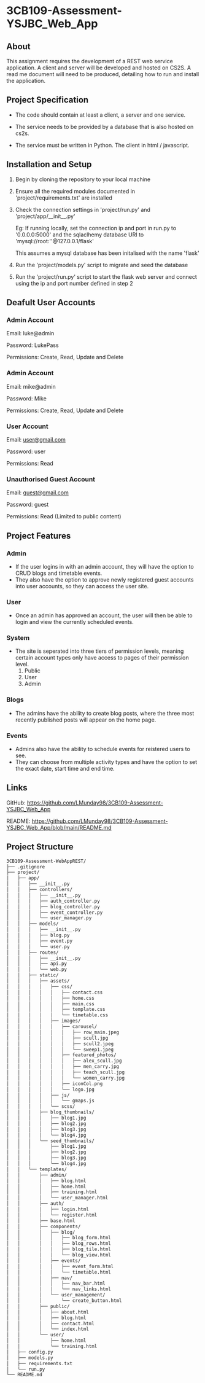 # 3CB109-Assessment-YSJBC_Web_App

## About

This assignment requires the development of a REST web service application. A client and server will be developed and hosted on CS2S. A read me document will need to be produced, detailing how to run and install the application.

## Project Specification

* The code should contain at least a client, a server and one service.

* The service needs to be provided by a database that is also hosted on cs2s.

* The service must be written in Python. The client in html / javascript.

## Installation and Setup

1. Begin by cloning the repository to your local machine

2. Ensure all the required modules documented in 'project/requirements.txt' are installed

3. Check the connection settings in 'project/run.py' and 'project/app/\_\_init\_\_.py'

   Eg: If running locally, set the connection ip and port in run.py to '0.0.0.0:5000' and the sqlaclhemy database URI to 'mysql://root:''@127.0.0.1/flask'
   
   This assumes a mysql database has been initalised with the name 'flask'
   
4. Run the 'project/models.py' script to migrate and seed the database

5. Run the 'project/run.py' script to start the flask web server and connect using the ip and port number defined in step 2

## Deafult User Accounts

### Admin Account
Email: luke@admin

Password: LukePass

Permissions: Create, Read, Update and Delete

### Admin Account
Email: mike@admin

Password: Mike

Permissions: Create, Read, Update and Delete

### User Account
Email: user@gmail.com

Password: user

Permissions: Read

### Unauthorised Guest Account
Email: guest@gmail.com 

Password: guest

Permissions: Read (Limited to public content)

## Project Features

### Admin

* If the user logins in with an admin account, they will have the option to CRUD blogs and timetable events.
* They also have the option to approve newly registered guest accounts into user accounts, so they can access the user site.

### User

* Once an admin has approved an account, the user will then be able to login and view the currently scheduled events.

### System

* The site is seperated into three tiers of permission levels, meaning certain account types only have access to pages of their permission level.
  1. Public
  2. User
  3. Admin

### Blogs

* The admins have the ability to create blog posts, where the three most recently published posts will appear on the home page.

### Events

* Admins also have the ability to schedule events for reistered users to see.
* They can choose from multiple activity types and have the option to set the exact date, start time and end time.

## Links

GitHub:
https://github.com/LMunday98/3CB109-Assessment-YSJBC_Web_App

README:
https://github.com/LMunday98/3CB109-Assessment-YSJBC_Web_App/blob/main/README.md

## Project Structure
``` bash
3CB109-Assessment-WebAppREST/
├── .gitignore
├── project/
│   ├── app/
│   │   ├── __init__.py
│   │   ├── controllers/
│   │   │   ├── __init__.py
│   │   │   ├── auth_controller.py
│   │   │   ├── blog_controller.py
│   │   │   ├── event_controller.py
│   │   │   └── user_manager.py
│   │   ├── models/
│   │   │   ├── __init__.py
│   │   │   ├── blog.py
│   │   │   ├── event.py
│   │   │   └── user.py
│   │   ├── routes/
│   │   │   ├── __init__.py
│   │   │   ├── api.py
│   │   │   └── web.py
│   │   ├── static/
│   │   │   ├── assets/
│   │   │   │   ├── css/
│   │   │   │   │   ├── contact.css
│   │   │   │   │   ├── home.css
│   │   │   │   │   ├── main.css
│   │   │   │   │   ├── template.css
│   │   │   │   │   └── timetable.css
│   │   │   │   ├── images/
│   │   │   │   │   ├── carousel/
│   │   │   │   │   │   ├── row_main.jpeg
│   │   │   │   │   │   ├── scull.jpg
│   │   │   │   │   │   ├── scull2.jpeg
│   │   │   │   │   │   └── sweep1.jpeg
│   │   │   │   │   ├── featured_photos/
│   │   │   │   │   │   ├── alex_scull.jpg
│   │   │   │   │   │   ├── men_carry.jpg
│   │   │   │   │   │   ├── teach_scull.jpg
│   │   │   │   │   │   └── women_carry.jpg
│   │   │   │   │   ├── iconCol.png
│   │   │   │   │   └── logo.jpg
│   │   │   │   ├── js/
│   │   │   │   │   └── gmaps.js
│   │   │   │   └── scss/
│   │   │   ├── blog_thumbnails/
│   │   │   │   ├── blog1.jpg
│   │   │   │   ├── blog2.jpg
│   │   │   │   ├── blog3.jpg
│   │   │   │   └── blog4.jpg
│   │   │   └── seed_thumbnails/
│   │   │       ├── blog1.jpg
│   │   │       ├── blog2.jpg
│   │   │       ├── blog3.jpg
│   │   │       └── blog4.jpg
│   │   └── templates/
│   │       ├── admin/
│   │       │   ├── blog.html
│   │       │   ├── home.html
│   │       │   ├── training.html
│   │       │   └── user_manager.html
│   │       ├── auth/
│   │       │   ├── login.html
│   │       │   └── register.html
│   │       ├── base.html
│   │       ├── components/
│   │       │   ├── blog/
│   │       │   │   ├── blog_form.html
│   │       │   │   ├── blog_rows.html
│   │       │   │   ├── blog_tile.html
│   │       │   │   └── blog_view.html
│   │       │   ├── events/
│   │       │   │   ├── event_form.html
│   │       │   │   └── timetable.html
│   │       │   ├── nav/
│   │       │   │   ├── nav_bar.html
│   │       │   │   └── nav_links.html
│   │       │   └── user_management/
│   │       │       └── create_button.html
│   │       ├── public/
│   │       │   ├── about.html
│   │       │   ├── blog.html
│   │       │   ├── contact.html
│   │       │   └── index.html
│   │       └── user/
│   │           ├── home.html
│   │           └── training.html
│   ├── config.py
│   ├── models.py
│   ├── requirements.txt
│   └── run.py
└── README.md
```
